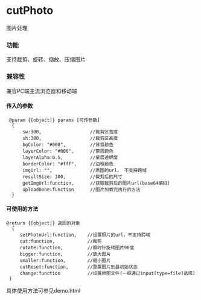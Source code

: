 # cutPhoto
图片处理
### 功能
支持裁剪、旋转、缩放、压缩图片
### 兼容性
兼容PC端主流浏览器和移动端

#### 传入的参数
     @param {[object]} params [可传参数]
      {
          sw:300,                  //裁剪区宽度
          sh:380,                  //裁剪区高度
          bgColor: "#000",         //背景颜色
          layerColor: "#000",      //蒙层颜色
          layerAlpha:0.5,          //蒙层透明度
          borderColor: "#fff",     //边框颜色
          imgUrl: "",              //原图的url， 不支持跨域
          resultSize: 300,         //裁剪后的尺寸
          getImgUrl:function,      //获取裁剪后的图片url(base64编码)
          uploadDone:function      //图片加载完执行的方法
      }
#### 可使用的方法
    @return {[object]} 返回的对象
      {
         setPhotoUrl:function,    //设置照片的url，不支持跨域
         cut:function,            //裁剪
         rotate:function,         //顺时针旋转图片90度
         bigger:function,         //放大图片
         smaller:function,        //缩小图片
         cutReset:function,       //重置图片到最初始状态
         change:function          //设置原图文件(一般通过input[type=file]选择)
     }
    
具体使用方法可参见demo.html
